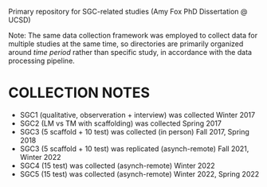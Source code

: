 Primary repository for SGC-related studies (Amy Fox PhD Dissertation @ UCSD)

Note: The same data collection framework was employed to collect data for multiple studies at the same time, so directories are primarily organized around *time period* rather than specific study, in accordance with the data processing pipeline.

# COLLECTION NOTES
- SGC1 (qualitative, observeration + interview) was collected Winter 2017
- SGC2 (LM vs TM with scaffolding) was collected Spring 2017
- SGC3 (5 scaffold + 10 test) was collected (in person) Fall 2017, Spring 2018 
- SGC3 (5 scaffold + 10 test) was replicated (asynch-remote) Fall 2021, Winter 2022
- SGC4 (15 test) was collected (asynch-remote) Winter 2022
- SGC5 (15 test) was collected (asynch-remote) Winter 2022, Spring 2022